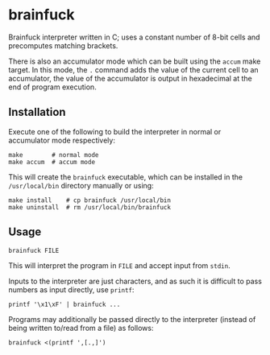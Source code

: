 # brainfuck

Brainfuck interpreter written in C; uses a constant number of 8-bit cells and
precomputes matching brackets.

There is also an accumulator mode which can be built using the `accum` make
target. In this mode, the `.` command adds the value of the current cell to an
accumulator, the value of the accumulator is output in hexadecimal at the end of
program execution.

## Installation

Execute one of the following to build the interpreter in normal or accumulator
mode respectively:

    make        # normal mode
    make accum  # accum mode

This will create the `brainfuck` executable, which can be installed in the
`/usr/local/bin` directory manually or using:

    make install    # cp brainfuck /usr/local/bin
    make uninstall  # rm /usr/local/bin/brainfuck

## Usage

    brainfuck FILE

This will interpret the program in `FILE` and accept input from `stdin`.

Inputs to the interpreter are just characters, and as such it is difficult to
pass numbers as input directly, use `printf`:

    printf '\x1\xF' | brainfuck ...

Programs may additionally be passed directly to the interpreter (instead of
being written to/read from a file) as follows:

    brainfuck <(printf ',[.,]')
